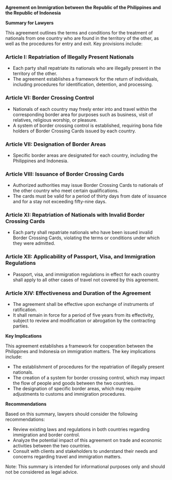**Agreement on Immigration between the Republic of the Philippines and the Republic of Indonesia**

**Summary for Lawyers**

This agreement outlines the terms and conditions for the treatment of nationals from one country who are found in the territory of the other, as well as the procedures for entry and exit. Key provisions include:

### **Article I: Repatriation of Illegally Present Nationals**

* Each party shall repatriate its nationals who are illegally present in the territory of the other.
* The agreement establishes a framework for the return of individuals, including procedures for identification, detention, and processing.

### **Article VI: Border Crossing Control**

* Nationals of each country may freely enter into and travel within the corresponding border area for purposes such as business, visit of relatives, religious worship, or pleasure.
* A system of border crossing control is established, requiring bona fide holders of Border Crossing Cards issued by each country.

### **Article VII: Designation of Border Areas**

* Specific border areas are designated for each country, including the Philippines and Indonesia.

### **Article VIII: Issuance of Border Crossing Cards**

* Authorized authorities may issue Border Crossing Cards to nationals of the other country who meet certain qualifications.
* The cards must be valid for a period of thirty days from date of issuance and for a stay not exceeding fifty-nine days.

### **Article XI: Repatriation of Nationals with Invalid Border Crossing Cards**

* Each party shall repatriate nationals who have been issued invalid Border Crossing Cards, violating the terms or conditions under which they were admitted.

### **Article XII: Applicability of Passport, Visa, and Immigration Regulations**

* Passport, visa, and immigration regulations in effect for each country shall apply to all other cases of travel not covered by this agreement.

### **Article XIV: Effectiveness and Duration of the Agreement**

* The agreement shall be effective upon exchange of instruments of ratification.
* It shall remain in force for a period of five years from its effectivity, subject to review and modification or abrogation by the contracting parties.

**Key Implications**

This agreement establishes a framework for cooperation between the Philippines and Indonesia on immigration matters. The key implications include:

* The establishment of procedures for the repatriation of illegally present nationals.
* The creation of a system for border crossing control, which may impact the flow of people and goods between the two countries.
* The designation of specific border areas, which may require adjustments to customs and immigration procedures.

**Recommendations**

Based on this summary, lawyers should consider the following recommendations:

* Review existing laws and regulations in both countries regarding immigration and border control.
* Analyze the potential impact of this agreement on trade and economic activities between the two countries.
* Consult with clients and stakeholders to understand their needs and concerns regarding travel and immigration matters.

Note: This summary is intended for informational purposes only and should not be considered as legal advice.